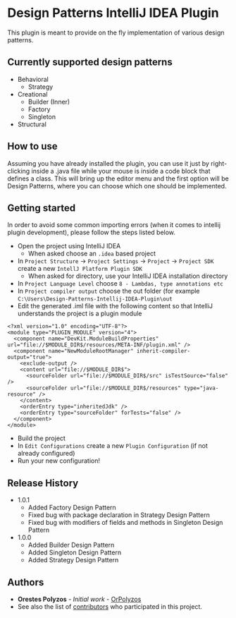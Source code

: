 # Design Patterns IntelliJ IDEA Plugin
This plugin is meant to provide on the fly implementation of various design patterns.

## Currently supported design patterns
* Behavioral
  * Strategy
* Creational
  * Builder (Inner)
  * Factory
  * Singleton
* Structural

## How to use
Assuming you have already installed the plugin, you can use it just by right-clicking inside a .java file while your mouse is inside a code block that defines a class. This will bring up the editor menu and the first option will be Design Patterns, where you can choose which one should be implemented.

## Getting started
In order to avoid some common importing errors (when it comes to intellij plugin development), please follow the steps listed below.<br/>
* Open the project using IntelliJ IDEA
  * When asked choose an `.idea` based project
* In `Project Structure` -> `Project Settings` -> `Project` -> `Project SDK` create a new `IntellJ Platform Plugin SDK`</br>
  * When asked for directory, use your IntelliJ IDEA installation directory 
* In `Project Language Level` choose `8 - Lambdas, type annotations etc` 
* In `Project compiler output` choose the out folder (for example `C:\Users\Design-Patterns-Intellij-IDEA-Plugin\out`
* Edit the generated .iml file with the following content so that IntelliJ understands the project is a plugin module
```
<?xml version="1.0" encoding="UTF-8"?>
<module type="PLUGIN_MODULE" version="4">
  <component name="DevKit.ModuleBuildProperties" url="file://$MODULE_DIR$/resources/META-INF/plugin.xml" />
  <component name="NewModuleRootManager" inherit-compiler-output="true">
    <exclude-output />
    <content url="file://$MODULE_DIR$">
      <sourceFolder url="file://$MODULE_DIR$/src" isTestSource="false" />
      <sourceFolder url="file://$MODULE_DIR$/resources" type="java-resource" />
    </content>
    <orderEntry type="inheritedJdk" />
    <orderEntry type="sourceFolder" forTests="false" />
  </component>
</module>
```
* Build the project
* In `Edit Configurations` create a new `Plugin Configuration` (if not already configured)
* Run your new configuration!

## Release History
* 1.0.1
  * Added Factory Design Pattern 
  * Fixed bug with package declaration in Strategy Design Pattern 
  * Fixed bug with modifiers of fields and methods in Singleton Design Pattern
* 1.0.0
  * Added Builder Design Pattern
  * Added Singleton Design Pattern
  * Added Strategy Design Pattern

## Authors
* **Orestes Polyzos** - *Initial work* - [OrPolyzos](https://github.com/OrPolyzos)
* See also the list of [contributors](https://github.com/OrPolyzos/Design-Patterns-Intellij-IDEA-Plugin/contributors) who participated in this project.
